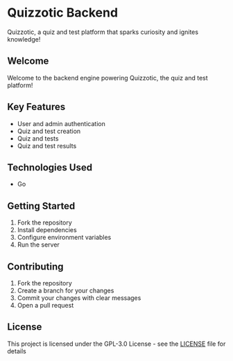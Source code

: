 # Quizzotic Backend

Quizzotic, a quiz and test platform that sparks curiosity and ignites knowledge!

## Welcome

Welcome to the backend engine powering Quizzotic, the quiz and test platform!

## Key Features

- User and admin authentication
- Quiz and test creation
- Quiz and tests 
- Quiz and test results

## Technologies Used

- Go

## Getting Started

1. Fork the repository
2. Install dependencies
3. Configure environment variables
4. Run the server

## Contributing

1. Fork the repository
2. Create a branch for your changes
3. Commit your changes with clear messages
4. Open a pull request

## License

This project is licensed under the GPL-3.0 License - see the [LICENSE](LICENSE) file for details